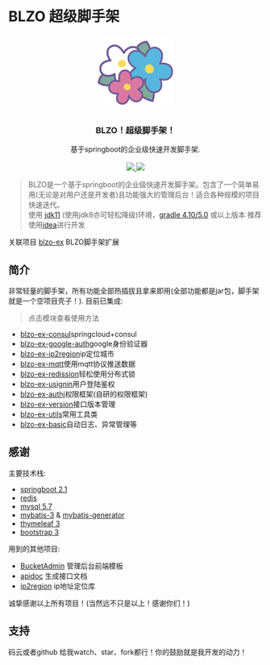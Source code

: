 # BLZO 超级脚手架

<p align="center">
    <img src="../.vuepress/public/img/logo.png" width="150">
    <h3 align="center">BLZO！超级脚手架！</h3>
    <p align="center">
        基于springboot的企业级快速开发脚手架.<br><br>
        <a href="https://github.com/jdkhome/blzo">
            <img src="https://img.shields.io/badge/github-star-green.svg">
        </a>
        <a href="https://gitee.com/jdkhome/blzo">
            <img src="https://img.shields.io/badge/gitee-star-green.svg">
        </a>
    </p>
</p>

> BLZO是一个基于springboot的企业级快速开发脚手架。包含了一个简单易用(无论是对用户还是开发者)且功能强大的管理后台！适合各种规模的项目快速迭代。  
> 使用 [jdk11](http://openjdk.java.net/) (使用jdk8亦可轻松降级)环境，[gradle 4.10/5.0](https://gradle.org/) 或以上版本 推荐使用[idea](https://www.jetbrains.com/idea/)进行开发  

关联项目 [blzo-ex](https://github.com/jdkhome/blzo-ex) BLZO脚手架扩展

## 简介

非常轻量的脚手架，所有功能全部热插拔且拿来即用(全部功能都是jar包，脚手架就是一个空项目壳子！). 
目前已集成:

> 点击模块查看使用方法
- [blzo-ex-consul](/blzo-ex/blzo-ex-consul)springcloud+consul
- [blzo-ex-google-auth](/blzo-ex/blzo-ex-google-auth)google身份验证器
- [blzo-ex-ip2region](/blzo-ex/blzo-ex-ip2region)ip定位城市
- [blzo-ex-mqtt](/blzo-ex/blzo-ex-mqtt)使用mqtt协议推送数据
- [blzo-ex-redission](/blzo-ex/blzo-ex-redission)轻松使用分布式锁
- [blzo-ex-usignin](/blzo-ex/blzo-ex-usignin)用户登陆鉴权
- [blzo-ex-authj](/blzo-ex/blzo-ex-authj)权限框架(自研的权限框架)
- [blzo-ex-version](/blzo-ex/blzo-ex-version)接口版本管理
- [blzo-ex-utils](/blzo-ex/blzo-ex-utils)常用工具类
- [blzo-ex-basic](/blzo-ex/blzo-ex-basic)自动日志、异常管理等


## 感谢

主要技术栈:

- [springboot 2.1](https://github.com/spring-projects/spring-boot)
- [redis](https://github.com/antirez/redis)
- [mysql 5.7](https://github.com/mysql/mysql-server)
- [mybatis-3](https://github.com/mybatis/mybatis-3) & [mybatis-generator](https://github.com/mybatis/generator)
- [thymeleaf 3](https://github.com/thymeleaf/thymeleaf) 
- [bootstrap 3](https://github.com/twbs/bootstrap)

用到的其他项目:

- [BucketAdmin](https://gitee.com/themehub/BucketAdmin) 管理后台前端模板
- [apidoc](https://github.com/apidoc/apidoc) 生成接口文档
- [ip2region](https://gitee.com/lionsoul/ip2region) ip地址定位库

诚挚感谢以上所有项目！(当然远不只是以上！感谢你们！)

## 支持

码云或者github 给我watch、star、fork都行！你的鼓励就是我开发的动力！